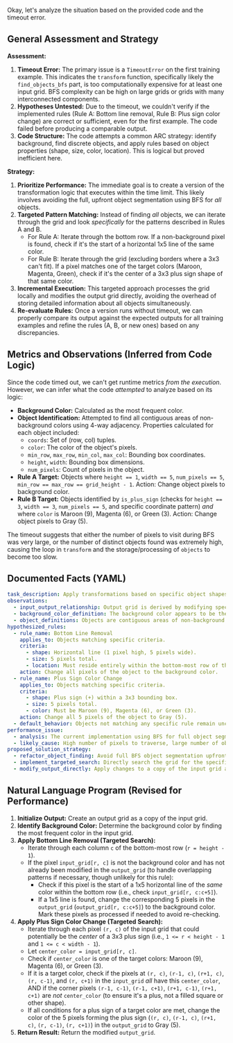 Okay, let's analyze the situation based on the provided code and the timeout error.

## General Assessment and Strategy

**Assessment:**

1.  **Timeout Error:** The primary issue is a `TimeoutError` on the first training example. This indicates the `transform` function, specifically likely the `find_objects_bfs` part, is too computationally expensive for at least one input grid. BFS complexity can be high on large grids or grids with many interconnected components.
2.  **Hypotheses Untested:** Due to the timeout, we couldn't verify if the implemented rules (Rule A: Bottom line removal, Rule B: Plus sign color change) are correct or sufficient, even for the first example. The code failed before producing a comparable output.
3.  **Code Structure:** The code attempts a common ARC strategy: identify background, find discrete objects, and apply rules based on object properties (shape, size, color, location). This is logical but proved inefficient here.

**Strategy:**

1.  **Prioritize Performance:** The immediate goal is to create a version of the transformation logic that executes within the time limit. This likely involves avoiding the full, upfront object segmentation using BFS for *all* objects.
2.  **Targeted Pattern Matching:** Instead of finding *all* objects, we can iterate through the grid and look *specifically* for the patterns described in Rules A and B.
    *   For Rule A: Iterate through the bottom row. If a non-background pixel is found, check if it's the start of a horizontal 1x5 line of the same color.
    *   For Rule B: Iterate through the grid (excluding borders where a 3x3 can't fit). If a pixel matches one of the target colors (Maroon, Magenta, Green), check if it's the center of a 3x3 plus sign shape of that same color.
3.  **Incremental Execution:** This targeted approach processes the grid locally and modifies the output grid directly, avoiding the overhead of storing detailed information about all objects simultaneously.
4.  **Re-evaluate Rules:** Once a version runs without timeout, we can properly compare its output against the expected outputs for all training examples and refine the rules (A, B, or new ones) based on any discrepancies.

## Metrics and Observations (Inferred from Code Logic)

Since the code timed out, we can't get runtime metrics *from the execution*. However, we can infer what the code *attempted* to analyze based on its logic:

*   **Background Color:** Calculated as the most frequent color.
*   **Object Identification:** Attempted to find all contiguous areas of non-background colors using 4-way adjacency. Properties calculated for each object included:
    *   `coords`: Set of (row, col) tuples.
    *   `color`: The color of the object's pixels.
    *   `min_row`, `max_row`, `min_col`, `max_col`: Bounding box coordinates.
    *   `height`, `width`: Bounding box dimensions.
    *   `num_pixels`: Count of pixels in the object.
*   **Rule A Target:** Objects where `height == 1`, `width == 5`, `num_pixels == 5`, `min_row == max_row == grid_height - 1`. Action: Change object pixels to background color.
*   **Rule B Target:** Objects identified by `is_plus_sign` (checks for `height == 3`, `width == 3`, `num_pixels == 5`, and specific coordinate pattern) *and* where `color` is Maroon (9), Magenta (6), or Green (3). Action: Change object pixels to Gray (5).

The timeout suggests that either the number of pixels to visit during BFS was very large, or the number of distinct objects found was extremely high, causing the loop in `transform` and the storage/processing of `objects` to become too slow.

## Documented Facts (YAML)


```yaml
task_description: Apply transformations based on specific object shapes, colors, and locations.
observations:
  - input_output_relationship: Output grid is derived by modifying specific objects within the input grid. Grid dimensions remain the same.
  - background_color_definition: The background color appears to be the most frequent color in the input grid. It is typically white (0) but calculated dynamically.
  - object_definitions: Objects are contiguous areas of non-background colors (using 4-way adjacency).
hypothesized_rules:
  - rule_name: Bottom Line Removal
    applies_to: Objects matching specific criteria.
    criteria:
      - shape: Horizontal line (1 pixel high, 5 pixels wide).
      - size: 5 pixels total.
      - location: Must reside entirely within the bottom-most row of the grid.
    action: Change all pixels of the object to the background color.
  - rule_name: Plus Sign Color Change
    applies_to: Objects matching specific criteria.
    criteria:
      - shape: Plus sign (+) within a 3x3 bounding box.
      - size: 5 pixels total.
      - color: Must be Maroon (9), Magenta (6), or Green (3).
    action: Change all 5 pixels of the object to Gray (5).
  - default_behavior: Objects not matching any specific rule remain unchanged.
performance_issue:
  - analysis: The current implementation using BFS for full object segmentation timed out on at least one training example.
  - likely_cause: High number of pixels to traverse, large number of objects, or complex object shapes leading to excessive computation time for `find_objects_bfs`.
proposed_solution_strategy:
  - refactor_object_finding: Avoid full BFS object segmentation upfront.
  - implement_targeted_search: Directly search the grid for the specific patterns (bottom row lines, plus signs) required by the hypothesized rules.
  - modify_output_directly: Apply changes to a copy of the input grid as patterns are found.
```


## Natural Language Program (Revised for Performance)

1.  **Initialize Output:** Create an output grid as a copy of the input grid.
2.  **Identify Background Color:** Determine the background color by finding the most frequent color in the input grid.
3.  **Apply Bottom Line Removal (Targeted Search):**
    *   Iterate through each column `c` of the bottom-most row (`r = height - 1`).
    *   If the pixel `input_grid[r, c]` is not the background color and has not already been modified in the `output_grid` (to handle overlapping patterns if necessary, though unlikely for this rule):
        *   Check if this pixel is the start of a 1x5 horizontal line of the *same* color within the bottom row (i.e., check `input_grid[r, c:c+5]`).
        *   If a 1x5 line is found, change the corresponding 5 pixels in the `output_grid` (`output_grid[r, c:c+5]`) to the background color. Mark these pixels as processed if needed to avoid re-checking.
4.  **Apply Plus Sign Color Change (Targeted Search):**
    *   Iterate through each pixel `(r, c)` of the input grid that could potentially be the *center* of a 3x3 plus sign (i.e., `1 <= r < height - 1` and `1 <= c < width - 1`).
    *   Let `center_color = input_grid[r, c]`.
    *   Check if `center_color` is one of the target colors: Maroon (9), Magenta (6), or Green (3).
    *   If it is a target color, check if the pixels at `(r, c)`, `(r-1, c)`, `(r+1, c)`, `(r, c-1)`, and `(r, c+1)` in the `input_grid` *all* have this `center_color`, AND if the corner pixels `(r-1, c-1)`, `(r-1, c+1)`, `(r+1, c-1)`, `(r+1, c+1)` are *not* `center_color` (to ensure it's a plus, not a filled square or other shape).
    *   If all conditions for a plus sign of a target color are met, change the color of the 5 pixels forming the plus sign (`(r, c)`, `(r-1, c)`, `(r+1, c)`, `(r, c-1)`, `(r, c+1)`) in the `output_grid` to Gray (5).
5.  **Return Result:** Return the modified `output_grid`.
